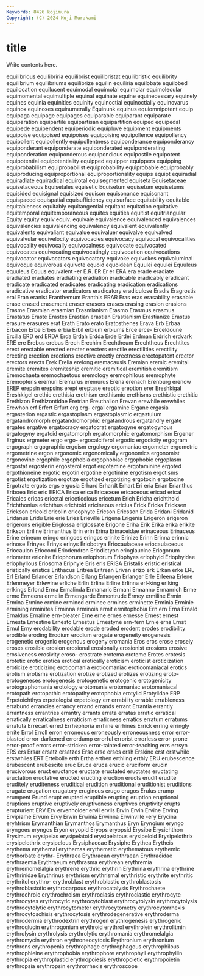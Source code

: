 ```yaml
---
Keywords: 8426 kojimura
Copyright: (C) 2024 Koji Murakami
---
```


# title

Write contents here.



equilibrious equilibriria equilibrist equilibristat
equilibristic equilibrity equilibrium equilibriums equilibrize equilin equiliria equilobate equilobed equilocation
equilucent equimodal equimolal equimolar equimolecular equimomental equimultiple equinal equinate equine
equinecessary equinely equines equinia equinities equinity equinoctial equinoctially equinovarus equinox
equinoxes equinumerally Equinunk equinus equiomnipotent equip equipaga equipage equipages equiparable
equiparant equiparate equiparation equipartile equipartisan equipartition equiped equipedal equipede equipendent
equiperiodic equipluve equipment equipments equipoise equipoised equipoises equipoising equipollence equipollency
equipollent equipollently equipollentness equiponderance equiponderancy equiponderant equiponderate equiponderated equiponderating equiponderation
equiponderous equipondious equipostile equipotent equipotential equipotentiality equipped equipper equippers equipping
equiprobabilism equiprobabilist equiprobability equiprobable equiprobably equiproducing equiproportional equiproportionality equips equipt
equiradial equiradiate equiradical equirotal equisegmented equiseta Equisetaceae equisetaceous Equisetales equisetic
Equisetum equisetum equisetums equisided equisignal equisized equison equisonance equisonant equispaced
equispatial equisufficiency equisurface equitability equitable equitableness equitably equitangential equitant equitation
equitative equitemporal equitemporaneous equites equities equitist equitriangular Equity equity equiv
equiv. equivale equivalence equivalenced equivalences equivalencies equivalencing equivalency equivalent equivalently
equivalents equivaliant equivalue equivaluer equivalve equivalved equivalvular equivelocity equivocacies equivocacy
equivocal equivocalities equivocality equivocally equivocalness equivocate equivocated equivocates equivocating equivocatingly
equivocation equivocations equivocator equivocators equivocatory equivoke equivokes equivoluminal equivoque equivorous
equivote equoid equoidean Equulei equulei Equuleus equuleus Equus equvalent -er
E.R. ER Er er ERA era erade eradiate eradiated eradiates
eradiating eradiation eradicable eradicably eradicant eradicate eradicated eradicates eradicating eradication
eradications eradicative eradicator eradicators eradicatory eradiculose Eradis Eragrostis eral Eran
eranist Eranthemum Eranthis ERAR Eras eras erasability erasable erase erased
erasement eraser erasers erases erasing erasion erasions Erasme Erasmian erasmian
Erasmianism Erasmo Erasmus erasmus Erastatus Eraste Erastes Erastian erastian Erastianism
Erastianize Erastus erasure erasures erat Erath Erato erato Eratosthenes Erava
Erb Erbaa Erbacon Erbe Erbes erbia Erbil erbium erbiums Erce
erce- Erceldoune Ercilla ERD erd ERDA Erda Erdah Erdda Erde
Erdei Erdman Erdrich erdvark ERE ere Erebus erebus Erech Erechim
Erechtheum Erechtheus Erechtites erect erectable erected erecter erecters erectile erectilities
erectility erecting erection erections erective erectly erectness erectopatent erector erectors
erects Erek Erelia erelong eremacausis Eremian eremic eremital eremite eremites
eremiteship eremitic eremitical eremitish eremitism Eremochaeta eremochaetous eremology eremophilous eremophyte
Eremopteris eremuri Eremurus eremurus Erena erenach Erenburg erenow EREP erepsin
erepsins erept ereptase ereptic ereption erer Ereshkigal Ereshkigel erethic erethisia
erethism erethismic erethisms erethistic erethitic Erethizon Erethizontidae Eretrian Ereuthalion Erevan
erewhile erewhiles Erewhon erf Erfert Erfurt erg erg- ergal ergamine
Ergane ergasia ergasterion ergastic ergastoplasm ergastoplasmic ergastulum ergatandromorph ergatandromorphic ergatandrous
ergatandry ergate ergates ergative ergatocracy ergatocrat ergatogyne ergatogynous ergatogyny ergatoid
ergatomorph ergatomorphic ergatomorphism Ergener Erginus ergmeter ergo ergo- ergocalciferol ergodic
ergodicity ergogram ergograph ergographic ergoism ergology ergomaniac ergometer ergometric ergometrine
ergon ergonomic ergonomically ergonomics ergonomist ergonovine ergophile ergophobia ergophobiac ergophobic
ergoplasm ergostat ergosterin ergosterol ergot ergotamine ergotaminine ergoted ergothioneine ergotic
ergotin ergotine ergotinine ergotism ergotisms ergotist ergotization ergotize ergotized ergotizing
ergotoxin ergotoxine Ergotrate ergots ergs ergusia Erhard Erhardt Erhart Eri
eria Erian Erianthus Eriboea Eric eric ERICA Erica erica Ericaceae
ericaceous ericad erical Ericales ericas ericetal ericeticolous ericetum Erich Ericha
erichthoid Erichthonius erichthus erichtoid ericineous ericius Erick Ericka Ericksen Erickson
ericoid ericolin ericophyte Ericson Ericsson Erida Eridani Eridanid Eridanus Eridu
Erie erie Eries Erieville Erigena Erigenia Erigeron erigeron erigerons erigible
Eriglossa eriglossate Erigone Eriha Erik Erika erika erikite Erikson Eriline
Erimanthus Erin erin Erina Erinaceidae erinaceous Erinaceus Erine erineum eringo
eringoes eringos erinite Erinize Erinn Erinna erinnic erinose Erinyes Erinys
erinys Eriobotrya Eriocaulaceae eriocaulaceous Eriocaulon Eriocomi Eriodendron Eriodictyon erioglaucine Eriogonum
eriometer erionite Eriophorum eriophorum Eriophyes eriophyid Eriophyidae eriophyllous Eriosoma Eriphyle
Eris eris ERISA Eristalis eristic eristical eristically eristics Erithacus Eritrea
Eritrean Erivan erizo erk Erkan erke ERL Erl Erland Erlander
Erlandson Erlang Erlangen Erlanger Erle Erleena Erlene Erlenmeyer Erlewine erliche
Erlin Erlina Erline Erlinna erl-king erlking erlkings Erlond Erma Ermalinda
Ermanaric Ermani Ermanno Ermanrich Erme erme Ermeena ermelin Ermengarde Ermentrude
Ermey ermiline Ermin Ermina Ermine ermine ermined erminee ermines erminette
Erminia Erminie ermining erminites Erminna erminois ermit ermitophobia Ern ern
Erna Ernald Ernaldus Ernaline ern-bleater Erne erne ernes ernesse Ernest
ernest Ernesta Ernestine Ernesto Ernestus Ernestyne ern-fern Ernie erns Ernst
Ernul Erny erodability erodable erode eroded erodent erodes erodibility erodible
eroding Erodium erodium erogate erogeneity erogenesis erogenetic erogenic erogenous erogeny
eromania Eros eros erose erosely eroses erosible erosion erosional erosionally
erosionist erosions erosive erosiveness erosivity eroso- erostrate erotema eroteme Erotes
erotesis erotetic erotic erotica erotical erotically eroticism eroticist eroticization eroticize
eroticizing eroticomania eroticomaniac eroticomaniacal erotics erotism erotisms erotization erotize erotized
erotizes erotizing eroto- erotogeneses erotogenesis erotogenetic erotogenic erotogenicity erotographomania erotology
erotomania erotomaniac erotomaniacal erotopath erotopathic erotopathy erotophobia erotylid Erotylidae ERP
Erpetoichthys erpetologist erpetology err errability errable errableness errabund errancies errancy
errand errands errant Errantia errantly errantness errantries errantry errants errata
erratas erratic erratical erratically erraticalness erraticism erraticness erratics erratum erratums
erratuta Errecart erred Errhephoria errhine errhines Errick erring erringly errite
Errol Erroll erron erroneous erroneously erroneousness error error-blasted error-darkened errordump
errorful errorist errorless error-prone error-proof errors error-stricken error-tainted error-teaching errs
errsyn ERS ers Ersar ersatz ersatzes Erse erse erses ersh
Erskine erst erstwhile erstwhiles ERT Ertebolle erth Ertha erthen erthling
erthly ERU erubescence erubescent erubescite eruc Eruca eruca erucic eruciform
erucin erucivorous eruct eructance eructate eructated eructates eructating eructation eructative
eructed eructing eruction eructs erudit erudite eruditely eruditeness eruditical erudition
eruditional eruditionist eruditions erugate erugation erugatory eruginous erugo erugos Erulus
erump erumpent Erund erupt erupted eruptible erupting eruption eruptional eruptions
eruptive eruptively eruptiveness eruptives eruptivity erupts erupturient ERV Erv ervenholder
ervil ervils ErvIn Ervin Ervine Erving Ervipiame Ervum Ervy Erwin
Erwinia Erwinna Erwinville -ery Erycina eryhtrism Erymanthian Erymanthos Erymanthus Eryn
Eryngium eryngo eryngoes eryngos Eryon eryopid Eryops eryopsid Erysibe Erysichthon
Erysimum erysipelas erysipelatoid erysipelatous erysipeloid Erysipelothrix erysipelothrix erysipelous Erysiphaceae Erysiphe
Erythea Erytheis erythema erythemal erythemas erythematic erythematous erythemic erythorbate erythr-
Erythraea Erythraean erythraean Erythraeidae erythraemia Erythraeum erythrasma erythrean erythremia erythremomelalgia
erythrene erythric erythrin Erythrina erythrina erythrine Erythrinidae Erythrinus erythrism erythrismal
erythristic erythrite erythritic erythritol erythro- erythroblast erythroblastic erythroblastosis erythroblastotic erythrocarpous
erythrocatalysis Erythrochaete erythrochroic erythrochroism erythroclasis erythroclastic erythrocyte erythrocytes erythrocytic erythrocytoblast
erythrocytolysin erythrocytolysis erythrocytolytic erythrocytometer erythrocytometry erythrocytorrhexis erythrocytoschisis erythrocytosis erythrodegenerative erythroderma
erythrodermia erythrodextrin erythrogen erythrogenesis erythrogenic erythroglucin erythrogonium erythroid erythrol erythrolein
erythrolitmin erythrolysin erythrolysis erythrolytic erythromania erythromelalgia erythromycin erythron erythroneocytosis Erythronium
erythronium erythrons erythropenia erythrophage erythrophagous erythrophilous erythrophleine erythrophobia erythrophore erythrophyll
erythrophyllin erythropia erythroplastid erythropoiesis erythropoietic erythropoietin erythropsia erythropsin erythrorrhexis erythroscope
